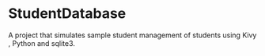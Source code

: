 # StudentDatabase
A project that simulates sample student management of students using Kivy , Python and sqlite3.
